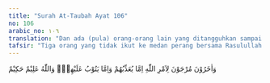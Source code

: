 ```yaml
---
title: "Surah At-Taubah Ayat 106"
no: 106
arabic_no: ١٠٦
translation: "Dan ada (pula) orang-orang lain yang ditangguhkan sampai ada keputusan Allah; mungkin Allah akan mengazab mereka dan mungkin Allah akan menerima tobat mereka. Allah Maha Mengetahui, Mahabijaksana."
tafsir: "Tiga orang yang tidak ikut ke medan perang bersama Rasulullah saw, yaitu Murarah bin Rabi, Ka'ab bin Malik dan Hilal bin Umayyah, padahal dalam hati mereka ada keinginan untuk menggabungkan diri, akan tetapi hal itu tidak dapat mereka lakukan, dan ketidakikutsertaan mereka itu bukan karena kemunafikan. Setelah Rasulullah saw kembali dari medan perang, mereka berkata kepadanya, \"Kami tidak mempunyai halangan apa-apa, kemangkiran kami adalah merupakan kesalahan semata.\" Dan mereka tidak menyatakan permintaan maaf atas kesalahan itu. Mereka tidak melakukan seperti apa yang dilakukan oleh Abu Lubabah dan kawan-kawannya.\n\nKarena adanya penegasan Allah dalam ayat ini bahwa tobat mereka itu ditangguhkan, maka Rasulullah saw melarang kaum Muslimin lainnya untuk bergaul dan duduk bersama mereka. Rasulullah saw juga memerintahkan kepada mereka bertiga untuk menjauhi isteri-isteri mereka, dan menyuruh isteri-isteri tersebut kembali kepada keluarga mereka, sampai turunnya firman Allah yang menegaskan diterimanya tobat mereka, seperti tersebut di atas.\n\nPenangguhan tersebut mengandung dua kemungkinan, apakah Allah akan mengazab mereka ataukah Dia akan menerima tobat mereka, bila mereka bertobat. Dengan demikian, baik mereka ataupun orang-orang lain tidak mengetahui apa yang akan terjadi pada diri mereka. Apakah tobat mereka ada gunanya, sehingga Allah sudi menerima tobat mereka sebagaimana yang terjadi pada kawan-kawan mereka yang telah bertobat dan mengakui kesalahan mereka. Ataukah Allah akan menimpakan azab kepada mereka di dunia dan di akhirat kelak sebagaimana yang ditetapkan-Nya terhadap orang-orang yang tidak ikut berperang karena kemunafikan mereka.\n\nPenangguhan ini mengandung hikmah, supaya dalam hati mereka timbul rasa gelisah dan sedih, kemudian mereka bertobat dengan sungguh-sungguh. Di samping itu, Rasulullah saw dan kaum Muslimin lainnya diperintahkan untuk menjauhi dan mengasingkan mereka, sebagai pelajaran terhadap mereka bahwa setiap orang yang hanya mementingkan kesenangan diri sendiri dan tidak memperdulikan kepentingan umum, serta ketaatan kepada Allah dan Rasul-Nya patut mendapat pelajaran. \n\nPada akhir ayat ini ditegaskan bahwa Allah Maha Mengetahui apa yang dapat memperbaiki keadaan hamba-Nya, Dia mendidik hamba-Nya cara membersihkan diri dari segala keburukan, baik secara perorangan maupun berkelompok. Allah Mahabijaksana dalam menetapkan hukum-hukum-Nya yang jelas dan bermanfaat bagi mereka dalam perbaikan dan peningkatan diri, apabila mereka benar-benar menaati peraturan dan hukum-hukum yang telah ditetapkan-Nya. Salah satu dari kebijaksanaan Allah ialah penangguhan adanya ketegasan diterima atau tidaknya tobat mereka. Hal tersebut bila dibaca atau didengar berulang kali oleh orang-orang mukmin lainnya niscaya akan menimbulkan ketakutan dalam hati mereka untuk berbuat semacam itu. Sudah barang tentu, hal ini merupakan semacam pendidikan dan pelajaran yang baik bagi umat seluruhnya, lebih-lebih bagi mereka yang melakukan kesalahan yang sama."
---
```

وَاٰخَرُوْنَ مُرْجَوْنَ لِاَمْرِ اللّٰهِ اِمَّا يُعَذِّبُهُمْ وَاِمَّا يَتُوْبُ عَلَيْهِمْۗ وَاللّٰهُ عَلِيْمٌ حَكِيْمٌ 